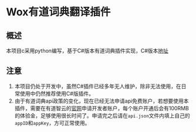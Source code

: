 # Wox有道词典翻译插件

## 概述

本项目c采用python编写，基于C#版本有道词典插件实现，C#版本[地址](https://github.com/Wox-launcher/Wox.Plugin.Youdao)

## 注意

1. 本项目仍处于开发中，虽然C#插件已经多年无人维护，除非无法使用，在日常使用中仍然推荐使用C#版插件。
2. 由于有道词典api政策的变化，现在已经无法申请api免费账户，若想要使用本插件，需要在有道智云的[官网](https://ai.youdao.com)申请开发者账户，每个账户开通后会有100RMB的体验金，足够使用很长时间了。申请完之后请在`api.json`文件内填上自己的`appID`和`appKey`，方可正常使用。

